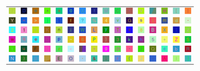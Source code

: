 <table>
<tr>
<td><img src="37.gif"></td>
<td><img src="44.gif"></td>
<td><img src="6F.gif"></td>
<td><img src="5E.gif"></td>
<td><img src="61.gif"></td>
<td><img src="30.gif"></td>
<td><img src="55.gif"></td>
<td><img src="21.gif"></td>
<td><img src="4D.gif"></td>
<td><img src="43.gif"></td>
<td><img src="2C.gif"></td>
<td><img src="56.gif"></td>
<td><img src="gr3.gif"></td>
<td><img src="48.gif"></td>
<td><img src="5B.gif"></td>
<td><img src="7C.gif"></td>
</tr>
<tr>
<td><img src="59.gif"></td>
<td><img src="3D.gif"></td>
<td><img src="3E.gif"></td>
<td><img src="6A.gif"></td>
<td><img src="24.gif"></td>
<td><img src="66.gif"></td>
<td><img src="3F.gif"></td>
<td><img src="25.gif"></td>
<td><img src="34.gif"></td>
<td><img src="76.gif"></td>
<td><img src="47.gif"></td>
<td><img src="73.gif"></td>
<td><img src="7B.gif"></td>
<td><img src="6D.gif"></td>
<td><img src="64.gif"></td>
<td><img src="2D.gif"></td>
</tr>
<tr>
<td><img src="32.gif"></td>
<td><img src="31.gif"></td>
<td><img src="2A.gif"></td>
<td><img src="4B.gif"></td>
<td><img src="6E.gif"></td>
<td><img src="69.gif"></td>
<td><img src="57.gif"></td>
<td><img src="4C.gif"></td>
<td><img src="79.gif"></td>
<td><img src="54.gif"></td>
<td><img src="78.gif"></td>
<td><img src="38.gif"></td>
<td><img src="42.gif"></td>
<td><img src="58.gif"></td>
<td><img src="49.gif"></td>
<td><img src="7A.gif"></td>
</tr>
<tr>
<td><img src="77.gif"></td>
<td><img src="71.gif"></td>
<td><img src="65.gif"></td>
<td><img src="2E.gif"></td>
<td><img src="70.gif"></td>
<td><img src="7E.gif"></td>
<td><img src="36.gif"></td>
<td><img src="50.gif"></td>
<td><img src="7D.gif"></td>
<td><img src="33.gif"></td>
<td><img src="6B.gif"></td>
<td><img src="68.gif"></td>
<td><img src="35.gif"></td>
<td><img src="2B.gif"></td>
<td><img src="5A.gif"></td>
<td><img src="53.gif"></td>
</tr>
<tr>
<td><img src="74.gif"></td>
<td><img src="75.gif"></td>
<td><img src="46.gif"></td>
<td><img src="3A.gif"></td>
<td><img src="23.gif"></td>
<td><img src="3C.gif"></td>
<td><img src="gr2.gif"></td>
<td><img src="22.gif"></td>
<td><img src="67.gif"></td>
<td><img src="40.gif"></td>
<td><img src="60.gif"></td>
<td><img src="2F.gif"></td>
<td><img src="51.gif"></td>
<td><img src="63.gif"></td>
<td><img src="62.gif"></td>
<td><img src="52.gif"></td>
</tr>
<tr>
<td><img src="4E.gif"></td>
<td><img src="29.gif"></td>
<td><img src="39.gif"></td>
<td><img src="gr1.gif"></td>
<td><img src="45.gif"></td>
<td><img src="4F.gif"></td>
<td><img src="27.gif"></td>
<td><img src="26.gif"></td>
<td><img src="3B.gif"></td>
<td><img src="72.gif"></td>
<td><img src="28.gif"></td>
<td><img src="4A.gif"></td>
<td><img src="5F.gif"></td>
<td><img src="41.gif"></td>
<td><img src="6C.gif"></td>
<td><img src="5D.gif"></td>
</tr>
</table>
